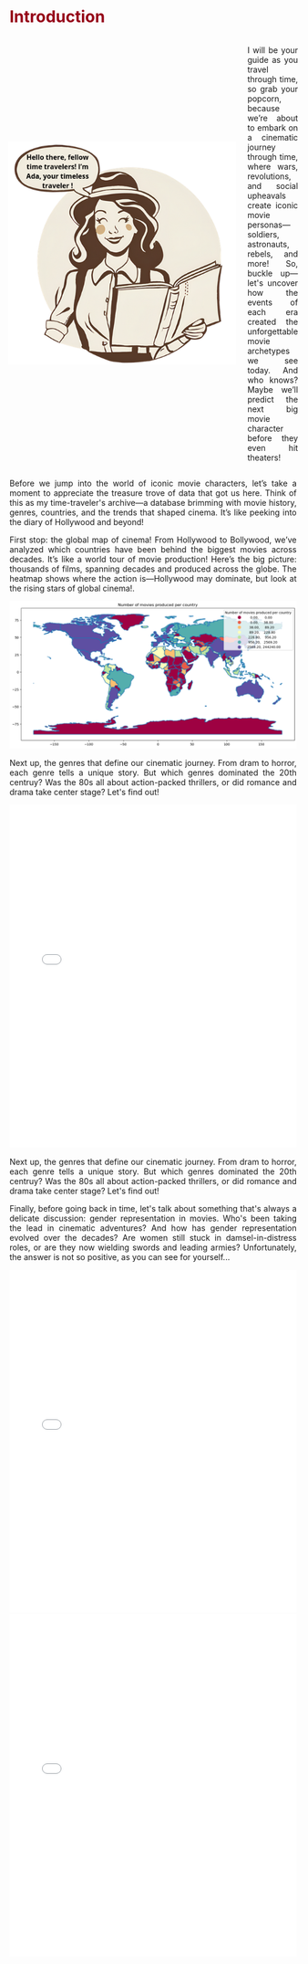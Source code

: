 <h1 style="color: #960018;">Introduction</h1>

<div style="display: flex; align-items: center; justify-content: center;">
    <div style="flex: 0 0 auto; margin-right: 20px;">
        <img src="/markdown_files/ada_dessin.png" alt="Ada" style="max-width: 400px;">
    </div>
    <div style="flex: 1;">
        <p style="text-align: justify;">
        I will be your guide as you travel through time, so grab your popcorn, because we’re about to embark on a cinematic journey through time, where wars, revolutions, and social upheavals create iconic movie personas—soldiers, astronauts, rebels, and more! So, buckle up—let's uncover how the events of each era created the unforgettable movie archetypes we see today. And who knows? Maybe we’ll predict the next big movie character before they even hit theaters!
        </p>
    </div>
</div>


<p style="text-align: justify;">
Before we jump into the world of iconic movie characters, let’s take a moment to appreciate the treasure trove of data that got us here. Think of this as my time-traveler's archive—a database brimming with movie history, genres, countries, and the trends that shaped cinema. It’s like peeking into the diary of Hollywood and beyond!
</p>

<p style="text-align: justify;">
First stop: the global map of cinema! From Hollywood to Bollywood, we’ve analyzed which countries have been behind the biggest movies across decades. It’s like a world tour of movie production! Here’s the big picture: thousands of films, spanning decades and produced across the globe. The heatmap shows where the action is—Hollywood may dominate, but look at the rising stars of global cinema!.
</p>

<div style="text-align: center;">
    <img src="/markdown_files/world_map.png" alt="World map">
</div>

<p style="text-align: justify;">
Next up, the genres that define our cinematic journey. From dram to horror, each genre tells a unique story. But which genres dominated the 20th centruy? Was the 80s all about action-packed thrillers, or did romance and drama take center stage? Let's find out!
</p>

<div style="text-align: center;">
    <iframe src="/markdown_files/genres_evolution_decades.html" width="100%" height="600px" frameborder="0"></iframe>
</div>

<p style="text-align: justify;">
Next up, the genres that define our cinematic journey. From dram to horror, each genre tells a unique story. But which genres dominated the 20th centruy? Was the 80s all about action-packed thrillers, or did romance and drama take center stage? Let's find out!
</p>

<p style="text-align: justify;">
Finally, before going back in time, let's talk about something that's always a delicate discussion: gender representation in movies. Who's been taking the lead in cinematic adventures? And how has gender representation evolved over the decades? Are women still stuck in damsel-in-distress roles, or are they now wielding swords and leading armies? Unfortunately, the answer is not so positive, as you can see for yourself...
</p>

<div style="text-align: center;">
    <iframe src="/markdown_files/gendres_evolution_decades.html" width="100%" height="600px" frameborder="0"></iframe>
</div>


<div style="text-align: center;">
    <iframe src="/markdown_files/evolution_gender_per_genre_decades.html" width="100%" height="600px" frameborder="0"></iframe>
</div>


